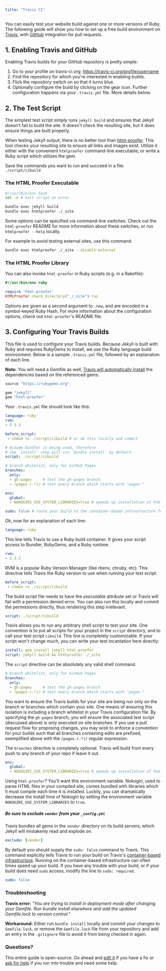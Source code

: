 ```yaml
---
title: "Travis CI"
---
```


You can easily test your website build against one or more versions of Ruby.
The following guide will show you how to set up a free build environment on
[Travis][travis], with [GitHub][github] integration for pull requests.

[travis]: https://travis-ci.org/
[github]: https://github.com/

## 1. Enabling Travis and GitHub

Enabling Travis builds for your GitHub repository is pretty simple:

1. Go to your profile on travis-ci.org: https://travis-ci.org/profile/username
2. Find the repository for which you're interested in enabling builds.
3. Flick the repository switch on so that it turns blue.
4. Optionally configure the build by clicking on the gear icon. Further
   configuration happens via your `.travis.yml` file. More details below.

## 2. The Test Script

The simplest test script simply runs `jekyll build` and ensures that Jekyll
doesn't fail to build the site. It doesn't check the resulting site, but it
does ensure things are built properly.

When testing Jekyll output, there is no better tool than [html-proofer][html-proofer].
This tool checks your resulting site to ensure all links and images exist.
Utilize it either with the convenient `htmlproofer` command-line executable,
or write a Ruby script which utilizes the gem.

Save the commands you want to run and succeed in a file: `./script/cibuild`

### The HTML Proofer Executable

```sh
#!/usr/bin/env bash
set -e # halt script on error

bundle exec jekyll build
bundle exec htmlproofer ./_site
```

Some options can be specified via command-line switches. Check out the
`html-proofer` README for more information about these switches, or run
`htmlproofer --help` locally.

For example to avoid testing external sites, use this command:

```sh
bundle exec htmlproofer ./_site --disable-external
```

### The HTML Proofer Library

You can also invoke `html-proofer` in Ruby scripts (e.g. in a Rakefile):

```ruby
#!/usr/bin/env ruby

require 'html-proofer'
HTMLProofer.check_directory("./_site").run
```

Options are given as a second argument to `.new`, and are encoded in a
symbol-keyed Ruby Hash. For more information about the configuration options,
check out `html-proofer`'s README file.

[html-proofer]: https://github.com/gjtorikian/html-proofer

## 3. Configuring Your Travis Builds

This file is used to configure your Travis builds. Because Jekyll is built
with Ruby and requires RubyGems to install, we use the Ruby language build
environment. Below is a sample `.travis.yml` file, followed by
an explanation of each line.

**Note:** You will need a Gemfile as well, [Travis will automatically install](https://docs.travis-ci.com/user/languages/ruby/#Dependency-Management) the dependencies based on the referenced gems:

```ruby
source "https://rubygems.org"

gem "jekyll"
gem "html-proofer"
```

Your `.travis.yml` file should look like this:

```yaml
language: ruby
rvm:
- 2.3.3

before_script:
 - chmod +x ./script/cibuild # or do this locally and commit

# Assume bundler is being used, therefore
# the `install` step will run `bundle install` by default.
script: ./script/cibuild

# branch whitelist, only for GitHub Pages
branches:
  only:
  - gh-pages     # test the gh-pages branch
  - /pages-(.*)/ # test every branch which starts with "pages-"

env:
  global:
  - NOKOGIRI_USE_SYSTEM_LIBRARIES=true # speeds up installation of html-proofer

sudo: false # route your build to the container-based infrastructure for a faster build
```

Ok, now for an explanation of each line:

```yaml
language: ruby
```

This line tells Travis to use a Ruby build container. It gives your script
access to Bundler, RubyGems, and a Ruby runtime.

```yaml
rvm:
- 2.3.3
```

RVM is a popular Ruby Version Manager (like rbenv, chruby, etc). This
directive tells Travis the Ruby version to use when running your test
script.

```yaml
before_script:
 - chmod +x ./script/cibuild
```

The build script file needs to have the *executable* attribute set or
Travis will fail with a permission denied error. You can also run this
locally and commit the permissions directly, thus rendering this step
irrelevant.

```yaml
script: ./script/cibuild
```

Travis allows you to run any arbitrary shell script to test your site. One
convention is to put all scripts for your project in the `script`
directory, and to call your test script `cibuild`. This line is completely
customizable. If your script won't change much, you can write your test
incantation here directly:

```yaml
install: gem install jekyll html-proofer
script: jekyll build && htmlproofer ./_site
```

The `script` directive can be absolutely any valid shell command.

```yaml
# branch whitelist, only for GitHub Pages
branches:
  only:
  - gh-pages     # test the gh-pages branch
  - /pages-(.*)/ # test every branch which starts with "pages-"
```

You want to ensure the Travis builds for your site are being run only on
the branch or branches which contain your site. One means of ensuring this
isolation is including a branch whitelist in your Travis configuration
file. By specifying the `gh-pages` branch, you will ensure the associated
test script (discussed above) is only executed on site branches. If you use
a pull request flow for proposing changes, you may wish to enforce a
convention for your builds such that all branches containing edits are
prefixed, exemplified above with the `/pages-(.*)/` regular expression.

The `branches` directive is completely optional. Travis will build from every
push to any branch of your repo if leave it out.

```yaml
env:
  global:
  - NOKOGIRI_USE_SYSTEM_LIBRARIES=true # speeds up installation of html-proofer
```

Using `html-proofer`? You'll want this environment variable. Nokogiri, used
to parse HTML files in your compiled site, comes bundled with libraries
which it must compile each time it is installed. Luckily, you can
dramatically decrease the install time of Nokogiri by setting the
environment variable `NOKOGIRI_USE_SYSTEM_LIBRARIES` to `true`.

<div class="note warning">
  <h5>Be sure to exclude <code>vendor</code> from your
   <code>_config.yml</code></h5>
  <p>Travis bundles all gems in the <code>vendor</code> directory on its build
   servers, which Jekyll will mistakenly read and explode on.</p>
</div>

```yaml
exclude: [vendor]
```

By default you should supply the `sudo: false` command to Travis. This command
explicitly tells Travis to run your build on Travis's [container-based
 infrastructure](https://docs.travis-ci.com/user/workers/container-based-infrastructure/#Routing-your-build-to-container-based-infrastructure). Running on the container-based infrastructure can often times
speed up your build. If you have any trouble with your build, or if your build
does need `sudo` access, modify the line to `sudo: required`.

```yaml
sudo: false
```

### Troubleshooting

**Travis error:** *"You are trying to install in deployment mode after changing
your Gemfile. Run bundle install elsewhere and add the updated Gemfile.lock
to version control."*

**Workaround:** Either run `bundle install` locally and commit your changes to
`Gemfile.lock`, or remove the `Gemfile.lock` file from your repository and add
an entry in the `.gitignore` file to avoid it from being checked in again.

### Questions?

This entire guide is open-source. Go ahead and [edit it][3] if you have a
fix or [ask for help][4] if you run into trouble and need some help.

[3]: https://github.com/jekyll/jekyll/edit/master/docs/_docs/continuous-integration/travis-ci.md
[4]: https://jekyllrb.com/help/
